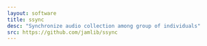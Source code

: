 ```yaml
---
layout: software
title: ssync
desc: "Synchronize audio collection among group of individuals"
src: https://github.com/jamlib/ssync
---
```

